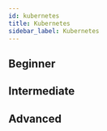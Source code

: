```yaml
---
id: kubernetes
title: Kubernetes
sidebar_label: Kubernetes
---
```


## Beginner

## Intermediate

## Advanced
